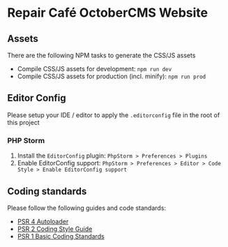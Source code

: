 # Repair Café OctoberCMS Website

## Assets

There are the following NPM tasks to generate the CSS/JS assets

* Compile CSS/JS assets for development: `npm run dev`
* Compile CSS/JS assets for production (incl. minify): `npm run prod`

## Editor Config

Please setup your IDE / editor to apply the `.editorconfig` file in the root of this project

### PHP Storm

1. Install the `EditorConfig` plugin: `PhpStorm > Preferences > Plugins`
1. Enable EditorConfig support: `PhpStorm > Preferences > Editor > Code Style > Enable EditorConfig support`

## Coding standards

Please follow the following guides and code standards:

* [PSR 4 Autoloader](https://github.com/php-fig/fig-standards/blob/master/accepted/PSR-4-autoloader.md)
* [PSR 2 Coding Style Guide](https://github.com/php-fig/fig-standards/blob/master/accepted/PSR-2-coding-style-guide.md)
* [PSR 1 Basic Coding Standards](https://github.com/php-fig/fig-standards/blob/master/accepted/PSR-1-basic-coding-standard.md)
